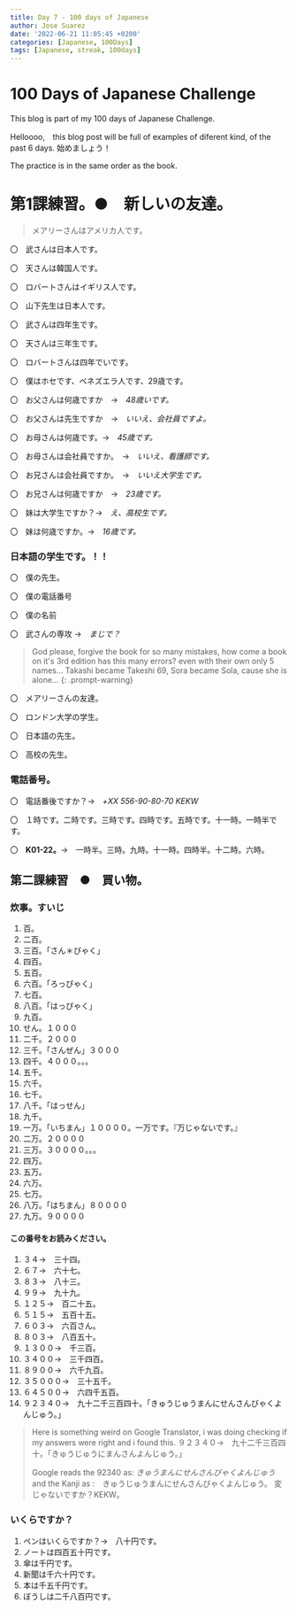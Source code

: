 ```yaml
---
title: Day 7 - 100 days of Japanese
author: Jose Suarez
date: '2022-06-21 11:05:45 +0200'
categories: [Japanese, 100Days]
tags: [Japanese, streak, 100days]
---
```


# 100 Days of Japanese Challenge
This blog is part of my 100 days of Japanese Challenge.

Helloooo,　this blog post will be full of examples of diferent kind, of the past 6 days.
始めましょう！

The practice is in the same order as the book.

# 第1課練習。●　新しいの友達。
> メアリーさんはアメリカ人です。


〇　武さんは日本人です。

〇　天さんは韓国人です。

〇　ロバートさんはイギリス人です。

〇　山下先生は日本人です。


〇　武さんは四年生です。

〇　天さんは三年生です。

〇　ロバートさんは四年でいです。

〇　僕はホセです、ベネズエラ人です、29歳です。

〇　お父さんは何歳ですか　→　*48歳いです。*

〇　お父さんは先生ですか　→　*いいえ、会社員ですよ。*

〇　お母さんは何歳です。→　*45歳です。*

〇　お母さんは会社員ですか。　→　*いいえ、看護師です。*

〇　お兄さんは会社員ですか。　→　*いいえ大学生です。*

〇　お兄さんは何歳ですか　→　*23歳です。*

〇　妹は大学生ですか？→　*え、高校生です。*

〇　妹は何歳ですか。→　*16歳です。*


### **日本語の学生です。！！**

〇　僕の先生。

〇　僕の電話番号

〇　僕の名前

〇　武さんの専攻 →　*まじで？*

> God please, forgive the book for so many mistakes, how come a book on it's 3rd edition has this many errors? even with their own only 5 names... Takashi became Takeshi 69, Sora became Sola, cause she is alone...
{: .prompt-warning}

〇　メアリーさんの友達。

〇　ロンドン大学の学生。

〇　日本語の先生。

〇　高校の先生。

### 電話番号。　

〇　電話番後ですか？→　*+XX 556-90-80-70 KEKW*

〇　１時です。二時です。三時です。四時です。五時です。十一時。一時半です。

〇　**K01-22。**→　一時半。三時。九時。十一時。四時半。十二時。六時。

## 第二課練習　●　買い物。

### 炊事。すいじ 

1. 百。
2. 二百。
3. 三百。「さん＊びゃく」
4. 四百。
5. 五百。
6. 六百。「ろっぴゃく」
7. 七百。
8. 八百。「はっぴゃく」
9. 九百。
10. せん。１０００
11. 二千。２０００
12. 三千。「さんぜん」３０００
13. 四千。４０００。。。
14. 五千。
15. 六千。
16. 七千。
17. 八千。「はっせん」
18. 九千。
19. 一万。「いちまん」１００００。一万です。『万じゃないです。』
20. 二万。２００００
21. 三万。３００００。。。
22. 四万。
23. 五万。
24. 六万。
25. 七万。
26. 八万。「はちまん」８００００
27. 九万。９００００

#### この番号をお読みください。
1. ３４→　三十四。
2. ６７→　六十七。
3. ８３→　八十三。
4. ９９→　九十九。
5. １２５→　百二十五。
6. ５１５→　五百十五。
7. ６０３→　六百さん。
8. ８０３→　八百五十。
9. １３００→　千三百。
10. ３４００→　三千四百。
11. ８９００→　六千九百。
12. ３５０００→　三十五千。
13. ６４５００→　六四千五百。
14. ９２３４０→　九十二千三百四十。「きゅうじゅうまんにせんさんびゃくよんじゅう。」
> Here is something weird on Google Translator, i was doing checking if my answers were right and i found this.
> ９２３４０→　九十二千三百四十。「きゅうじゅうにまんさんよんじゅう。」
> 
> Google reads the 92340 as: *きゅうまんにせんさんびゃくよんじゅう* and the Kanji as :　きゅうじゅうまんにせんさんびゃくよんじゅう。
> 変じゃないですか？KEKW。

### いくらですか？

1. ペンはいくらですか？→　八十円です。
2. ノートは四百五十円です。
3. 傘は千円です。
4. 新聞は千六十円です。
5. 本は千五千円です。
6. ぼうしは二千八百円です。